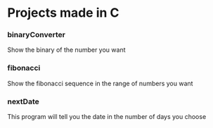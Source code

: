 # Projects made in C

### binaryConverter
Show the binary of the number you want


### fibonacci
Show the fibonacci sequence in the range of numbers you want


### nextDate
This program will tell you the date in the number of days you choose

